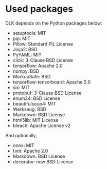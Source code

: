 # Used packages
DLK depends on the Python packages below:

- setuptools: MIT
- pip: MIT
- Pillow: Standard PIL License
- Jinja2: BSD
- PyYAML: MIT
- click: 3-Clause BSD License
- tensorflow: Apache 2.0
- numpy: BSD
- MarkupSafe: BSD
- tensorflow-tensorboard: Apache 2.0
- six: MIT
- protobuf: 3-Clause BSD License
- enum34: BSD License
- beautifulsoup4: MIT
- Werkzeug: BSD
- Markdown: BSD License
- html5lib: MIT License
- bleach: Apache License v2

And optionally,
- onnx: MIT
- tvm: Apache 2.0
- Markdown: BSD License
- decorator: new BSD License
